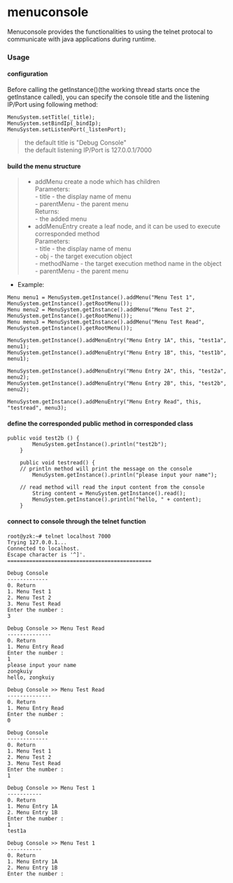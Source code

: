 # menuconsole

Menuconsole provides the functionalities to using the telnet protocal to communicate with java applications during runtime.

### Usage

#### configuration

Before calling the getInstance()(the working thread starts once the getInstance called), you can specify the console title and the listening IP/Port using following method:

```
MenuSystem.setTitle(_title);
MenuSystem.setBindIp(_bindIp);
MenuSystem.setListenPort(_listenPort);
```

> the default title is "Debug Console"   
> the default listening IP/Port is 127.0.0.1/7000   

#### build the menu structure
>* addMenu create a node which has children   
Parameters:   
    - title - the display name of menu   
    - parentMenu - the parent menu   
Returns:   
    - the added menu   
>* addMenuEntry create a leaf node, and it can be used to execute corresponded method   
Parameters:   
    - title - the display name of menu   
    - obj - the target execution object   
    - methodName - the target execution method name in the object   
    - parentMenu - the parent menu  
* Example:
```
Menu menu1 = MenuSystem.getInstance().addMenu("Menu Test 1", MenuSystem.getInstance().getRootMenu());
Menu menu2 = MenuSystem.getInstance().addMenu("Menu Test 2", MenuSystem.getInstance().getRootMenu());
Menu menu3 = MenuSystem.getInstance().addMenu("Menu Test Read", MenuSystem.getInstance().getRootMenu());
		
MenuSystem.getInstance().addMenuEntry("Menu Entry 1A", this, "test1a", menu1);
MenuSystem.getInstance().addMenuEntry("Menu Entry 1B", this, "test1b", menu1);
		
MenuSystem.getInstance().addMenuEntry("Menu Entry 2A", this, "test2a", menu2);
MenuSystem.getInstance().addMenuEntry("Menu Entry 2B", this, "test2b", menu2);
		
MenuSystem.getInstance().addMenuEntry("Menu Entry Read", this, "testread", menu3);
```

#### define the corresponded public method in corresponded class 
```
public void test2b () {
		MenuSystem.getInstance().println("test2b");
	}
	
	public void testread() {
    // println method will print the message on the console
		MenuSystem.getInstance().println("please input your name");
    
    // read method will read the input content from the console
		String content = MenuSystem.getInstance().read();
		MenuSystem.getInstance().println("hello, " + content);
	}
```

#### connect to console through the telnet function
```
root@yzk:~# telnet localhost 7000
Trying 127.0.0.1...
Connected to localhost.
Escape character is '^]'.
==============================================

Debug Console
-------------
0. Return
1. Menu Test 1
2. Menu Test 2
3. Menu Test Read
Enter the number :
3

Debug Console >> Menu Test Read
--------------
0. Return
1. Menu Entry Read
Enter the number :
1
please input your name
zongkuiy
hello, zongkuiy

Debug Console >> Menu Test Read
--------------
0. Return
1. Menu Entry Read
Enter the number :
0

Debug Console
-------------
0. Return
1. Menu Test 1
2. Menu Test 2
3. Menu Test Read
Enter the number :
1

Debug Console >> Menu Test 1
-----------
0. Return
1. Menu Entry 1A
2. Menu Entry 1B
Enter the number :
1
test1a

Debug Console >> Menu Test 1
-----------
0. Return
1. Menu Entry 1A
2. Menu Entry 1B
Enter the number :
```
